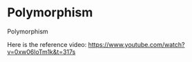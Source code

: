 # Polymorphism
Polymorphism


Here is the reference video:
https://www.youtube.com/watch?v=0xw06loTm1k&t=317s
